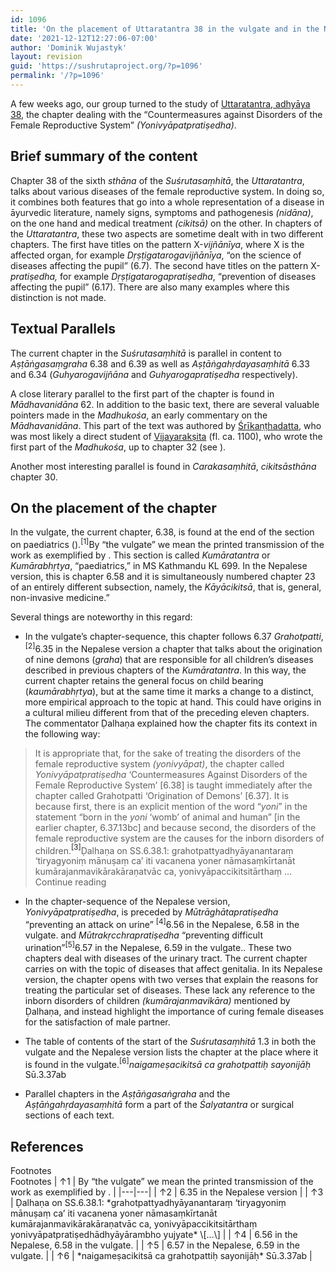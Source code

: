 ```yaml
---
id: 1096
title: 'On the placement of Uttaratantra 38 in the vulgate and in the Nepalese version'
date: '2021-12-12T12:27:06-07:00'
author: 'Dominik Wujastyk'
layout: revision
guid: 'https://sushrutaproject.org/?p=1096'
permalink: '/?p=1096'
---
```


A few weeks ago, our group turned to the study of [Uttaratantra, adhyāya 38](https://saktumiva.org/wiki/wujastyk/susrutasamhita/06-su.ut/provisional-edition_uttaratantra?upama_ver=gx01428ssp), the chapter dealing with the “Countermeasures against Disorders of the Female Reproductive System” *(Yonivyāpatpratiṣedha)*.

## Brief summary of the content

Chapter 38 of the sixth *sthāna* of the *Suśrutasaṃhitā*, the *Uttaratantra*, talks about various diseases of the female reproductive system. In doing so, it combines both features that go into a whole representation of a disease in āyurvedic literature, namely signs, symptoms and pathogenesis *(nidāna)*, on the one hand and medical treatment *(cikitsā)* on the other. In chapters of the *Uttaratantra*, these two aspects are sometime dealt with in two different chapters. The first have titles on the pattern X-*vijñānīya*, where X is the affected organ, for example *Dṛṣṭigatarogavijñānīya*, “on the science of diseases affecting the pupil” (6.7). The second have titles on the pattern X-*pratiṣedha,* for example *Dṛṣṭigatarogapratiṣedha*, “prevention of diseases affecting the pupil” (6.17). There are also many examples where this distinction is not made.

## Textual Parallels

The current chapter in the *Suśrutasaṃhitā* is parallel in content to *Aṣṭāṅgasaṃgraha* 6.38 and 6.39 as well as *Aṣṭāṅgahṛdayasaṃhitā* 6.33 and 6.34 (*Guhyarogavijñāna* and *Guhyarogapratiṣedha* respectively).

A close literary parallel to the first part of the chapter is found in *Mādhavanidāna* 62. In addition to the basic text, there are several valuable pointers made in the *Madhukośa*, an early commentary on the *Mādhavanidāna*. This part of the text was authored by [Śrīkaṇṭhadatta](https://www.panditproject.org/entity/108603/person), who was most likely a direct student of [Vijayarakṣita](https://www.panditproject.org/entity/108604/person) (fl. ca. 1100), who wrote the first part of the *Madhukośa*, up to chapter 32 (see <span class="zp-InText-zp-ID--2579494-I9B6C2MR--wp1096 zp-InText-Citation loading" rel="{ 'pages': '22-26', 'items': '{2579494:I9B6C2MR}', 'format': '%a% %d%, %p%', 'brackets': '', 'etal': '', 'separator': '', 'and': '' }"></span>).

Another most interesting parallel is found in *Carakasaṃhitā*, *cikitsāsthāna* chapter 30.

## On the placement of the chapter

In the vulgate, the current chapter, 6.38, is found at the end of the section on paediatrics (<span class="zp-InText-zp-ID--2579494-6TS78DTP--wp1096 zp-InText-Citation loading" rel="{ 'pages': 'np', 'items': '{2579494:6TS78DTP}', 'format': '%a% %d%, %p%', 'brackets': '', 'etal': '', 'separator': '', 'and': '' }"></span>).<span class="footnote_referrer"><a onclick="footnote_moveToReference_1096_732('footnote_plugin_reference_1096_732_1');" onkeypress="footnote_moveToReference_1096_732('footnote_plugin_reference_1096_732_1');" role="button" tabindex="0"><sup class="footnote_plugin_tooltip_text" id="footnote_plugin_tooltip_1096_732_1">\[1\]</sup></a><span class="footnote_tooltip" id="footnote_plugin_tooltip_text_1096_732_1">By “the vulgate” we mean the printed transmission of the work as exemplified by <span class="zp-InText-zp-ID--2579494-6TS78DTP--wp1096 zp-InText-Citation loading" rel="{ 'pages': 'np', 'items': '{2579494:6TS78DTP}', 'format': '(%a%, %d%, %p%)', 'brackets': '', 'etal': '', 'separator': '', 'and': '' }"></span>.</span></span><script type="text/javascript"> jQuery('#footnote_plugin_tooltip_1096_732_1').tooltip({ tip: '#footnote_plugin_tooltip_text_1096_732_1', tipClass: 'footnote_tooltip', effect: 'fade', predelay: 0, fadeInSpeed: 200, delay: 400, fadeOutSpeed: 200, position: 'top center', relative: true, offset: [-7, 0], });</script> This section is called *Kumāratantra* or *Kumārabhṛtya*, “paediatrics,” in MS Kathmandu KL 699. In the Nepalese version, this is chapter 6.58 and it is simultaneously numbered chapter 23 of an entirely different subsection, namely, the *Kāyācikitsā*, that is, general, non-invasive medicine.”

Several things are noteworthy in this regard:

- In the vulgate’s chapter-sequence, this chapter follows 6.37 *Grahotpatti*,<span class="footnote_referrer"><a onclick="footnote_moveToReference_1096_732('footnote_plugin_reference_1096_732_2');" onkeypress="footnote_moveToReference_1096_732('footnote_plugin_reference_1096_732_2');" role="button" tabindex="0"><sup class="footnote_plugin_tooltip_text" id="footnote_plugin_tooltip_1096_732_2">\[2\]</sup></a><span class="footnote_tooltip" id="footnote_plugin_tooltip_text_1096_732_2">6.35 in the Nepalese version</span></span><script type="text/javascript"> jQuery('#footnote_plugin_tooltip_1096_732_2').tooltip({ tip: '#footnote_plugin_tooltip_text_1096_732_2', tipClass: 'footnote_tooltip', effect: 'fade', predelay: 0, fadeInSpeed: 200, delay: 400, fadeOutSpeed: 200, position: 'top center', relative: true, offset: [-7, 0], });</script> a chapter that talks about the origination of nine demons (*graha*) that are responsible for all children’s diseases described in previous chapters of the *Kumāratantra*. In this way, the current chapter retains the general focus on child bearing (*kaumārabhṛtya*), but at the same time it marks a change to a distinct, more empirical approach to the topic at hand. This could have origins in a cultural milieu different from that of the preceding eleven chapters. The commentator Ḍalhaṇa explained how the chapter fits its context in the following way:

> It is appropriate that, for the sake of treating the disorders of the female reproductive system *(yonivyāpat)*, the chapter called *Yonivyāpatpratiṣedha* ‘Countermeasures Against Disorders of the Female Reproductive System’ \[6.38\] is taught immediately after the chapter called Grahotpatti ‘Origination of Demons’ \[6.37\]. It is because first, there is an explicit mention of the word “*yoni*” in the statement “born in the *yoni* ‘womb’ of animal and human” \[in the earlier chapter, 6.37.13bc\] and because second, the disorders of the female reproductive system are the causes for the inborn disorders of children.<span class="footnote_referrer"><a onclick="footnote_moveToReference_1096_732('footnote_plugin_reference_1096_732_3');" onkeypress="footnote_moveToReference_1096_732('footnote_plugin_reference_1096_732_3');" role="button" tabindex="0"><sup class="footnote_plugin_tooltip_text" id="footnote_plugin_tooltip_1096_732_3">\[3\]</sup></a><span class="footnote_tooltip" id="footnote_plugin_tooltip_text_1096_732_3">Ḍalhaṇa on SS.6.38.1: grahotpattyadhyāyanantaraṃ ‘tiryagyoniṃ mānuṣaṃ ca’ iti vacanena yoner nāmasaṃkīrtanāt kumārajanmavikārakāraṇatvāc ca, yonivyāpaccikitsitārthaṃ … <span class="footnote_tooltip_continue" onclick="footnote_moveToReference_1096_732('footnote_plugin_reference_1096_732_3');">Continue reading</span></span></span><script type="text/javascript"> jQuery('#footnote_plugin_tooltip_1096_732_3').tooltip({ tip: '#footnote_plugin_tooltip_text_1096_732_3', tipClass: 'footnote_tooltip', effect: 'fade', predelay: 0, fadeInSpeed: 200, delay: 400, fadeOutSpeed: 200, position: 'top center', relative: true, offset: [-7, 0], });</script>

- In the chapter-sequence of the Nepalese version, *Yonivyāpatpratiṣedha*, is preceded by *Mūtrāghātapratiṣedha* “preventing an attack on urine” <span class="footnote_referrer"><a onclick="footnote_moveToReference_1096_732('footnote_plugin_reference_1096_732_4');" onkeypress="footnote_moveToReference_1096_732('footnote_plugin_reference_1096_732_4');" role="button" tabindex="0"><sup class="footnote_plugin_tooltip_text" id="footnote_plugin_tooltip_1096_732_4">\[4\]</sup></a><span class="footnote_tooltip" id="footnote_plugin_tooltip_text_1096_732_4">6.56 in the Nepalese, 6.58 in the vulgate.</span></span><script type="text/javascript"> jQuery('#footnote_plugin_tooltip_1096_732_4').tooltip({ tip: '#footnote_plugin_tooltip_text_1096_732_4', tipClass: 'footnote_tooltip', effect: 'fade', predelay: 0, fadeInSpeed: 200, delay: 400, fadeOutSpeed: 200, position: 'top center', relative: true, offset: [-7, 0], });</script> and *Mūtrakṛcchrapratiṣedha* “preventing difficult urination”<span class="footnote_referrer"><a onclick="footnote_moveToReference_1096_732('footnote_plugin_reference_1096_732_5');" onkeypress="footnote_moveToReference_1096_732('footnote_plugin_reference_1096_732_5');" role="button" tabindex="0"><sup class="footnote_plugin_tooltip_text" id="footnote_plugin_tooltip_1096_732_5">\[5\]</sup></a><span class="footnote_tooltip" id="footnote_plugin_tooltip_text_1096_732_5">6.57 in the Nepalese, 6.59 in the vulgate.</span></span><script type="text/javascript"> jQuery('#footnote_plugin_tooltip_1096_732_5').tooltip({ tip: '#footnote_plugin_tooltip_text_1096_732_5', tipClass: 'footnote_tooltip', effect: 'fade', predelay: 0, fadeInSpeed: 200, delay: 400, fadeOutSpeed: 200, position: 'top center', relative: true, offset: [-7, 0], });</script>. These two chapters deal with diseases of the urinary tract. The current chapter carries on with the topic of diseases that affect genitalia. In its Nepalese version, the chapter opens with two verses that explain the reasons for treating the particular set of diseases. These lack any reference to the inborn disorders of children *(kumārajanmavikāra)* mentioned by Ḍalhaṇa, and instead highlight the importance of curing female diseases for the satisfaction of male partner.

- The table of contents of the start of the *Suśrutasaṃhitā* 1.3 in both the vulgate and the Nepalese version lists the chapter at the place where it is found in the vulgate.<span class="footnote_referrer"><a onclick="footnote_moveToReference_1096_732('footnote_plugin_reference_1096_732_6');" onkeypress="footnote_moveToReference_1096_732('footnote_plugin_reference_1096_732_6');" role="button" tabindex="0"><sup class="footnote_plugin_tooltip_text" id="footnote_plugin_tooltip_1096_732_6">\[6\]</sup></a><span class="footnote_tooltip" id="footnote_plugin_tooltip_text_1096_732_6">*naigameṣacikitsā ca grahotpattiḥ sayonijāḥ* Sū.3.37ab</span></span><script type="text/javascript"> jQuery('#footnote_plugin_tooltip_1096_732_6').tooltip({ tip: '#footnote_plugin_tooltip_text_1096_732_6', tipClass: 'footnote_tooltip', effect: 'fade', predelay: 0, fadeInSpeed: 200, delay: 400, fadeOutSpeed: 200, position: 'top center', relative: true, offset: [-7, 0], });</script>

- Parallel chapters in the *Aṣṭāṅgasaṅgraha* and the *Aṣṭāṅgahṛdayasaṃhitā* form a part of the *Śalyatantra* or surgical sections of each text.

## References

<div class="zp-Zotpress zp-Zotpress-InTextBib wp-block-group zp-Post-1096" id="zp-InTextBib-zotpress-ea001c939b5d1d50dab86a11e3602678"> <span class="ZP_ITEM_KEY" style="display: none;">{2579494:I9B6C2MR};{2579494:6TS78DTP};{2579494:6TS78DTP}</span> <span class="ZP_STYLE" style="display: none;">chicago-author-date</span> <span class="ZP_SORTBY" style="display: none;">default</span> <span class="ZP_ORDER" style="display: none;">asc</span> <span class="ZP_TITLE" style="display: none;"></span> <span class="ZP_SHOWIMAGE" style="display: none;"></span> <span class="ZP_SHOWTAGS" style="display: none;"></span> <span class="ZP_DOWNLOADABLE" style="display: none;"></span> <span class="ZP_NOTES" style="display: none;"></span> <span class="ZP_ABSTRACT" style="display: none;"></span> <span class="ZP_CITEABLE" style="display: none;"></span> <span class="ZP_TARGET" style="display: none;"></span> <span class="ZP_URLWRAP" style="display: none;"></span> <span class="ZP_FORCENUM" style="display: none;">0</span> <span class="ZP_HIGHLIGHT" style="display: none;"></span> <span class="ZP_POSTID" style="display: none;">1096</span><div class="zp-List loading"><div class="zp-SEO-Content"></div></div></div><div class="speaker-mute footnotes_reference_container"><div class="footnote_container_prepare"><span class="footnote_reference_container_label pointer" onclick="footnote_expand_collapse_reference_container_1096_732();" role="button" tabindex="0">Footnotes</span><span class="footnote_reference_container_collapse_button" onclick="footnote_expand_collapse_reference_container_1096_732();" role="button" style="display: none;" tabindex="0">\[<a id="footnote_reference_container_collapse_button_1096_732">+</a>\]</span>

</div><div id="footnote_references_container_1096_732" style="">Footnotes
| <a class="footnote_backlink" id="footnote_plugin_reference_1096_732_1"><span class="footnote_index_arrow">↑</span>1</a> | By “the vulgate” we mean the printed transmission of the work as exemplified by <span class="zp-InText-zp-ID--2579494-6TS78DTP--wp1096 zp-InText-Citation loading" rel="{ 'pages': 'np', 'items': '{2579494:6TS78DTP}', 'format': '(%a%, %d%, %p%)', 'brackets': '', 'etal': '', 'separator': '', 'and': '' }"></span>. |
|---|---|
| <a class="footnote_backlink" id="footnote_plugin_reference_1096_732_2"><span class="footnote_index_arrow">↑</span>2</a> | 6.35 in the Nepalese version |
| <a class="footnote_backlink" id="footnote_plugin_reference_1096_732_3"><span class="footnote_index_arrow">↑</span>3</a> | Ḍalhaṇa on SS.6.38.1: *grahotpattyadhyāyanantaraṃ ‘tiryagyoniṃ mānuṣaṃ ca’ iti vacanena yoner nāmasaṃkīrtanāt kumārajanmavikārakāraṇatvāc ca, yonivyāpaccikitsitārthaṃ yonivyāpatpratiṣedhādhyāyārambho yujyate* \[…\] |
| <a class="footnote_backlink" id="footnote_plugin_reference_1096_732_4"><span class="footnote_index_arrow">↑</span>4</a> | 6.56 in the Nepalese, 6.58 in the vulgate. |
| <a class="footnote_backlink" id="footnote_plugin_reference_1096_732_5"><span class="footnote_index_arrow">↑</span>5</a> | 6.57 in the Nepalese, 6.59 in the vulgate. |
| <a class="footnote_backlink" id="footnote_plugin_reference_1096_732_6"><span class="footnote_index_arrow">↑</span>6</a> | *naigameṣacikitsā ca grahotpattiḥ sayonijāḥ* Sū.3.37ab |

 </div></div><script type="text/javascript"> function footnote_expand_reference_container_1096_732() { jQuery('#footnote_references_container_1096_732').show(); jQuery('#footnote_reference_container_collapse_button_1096_732').text('−'); } function footnote_collapse_reference_container_1096_732() { jQuery('#footnote_references_container_1096_732').hide(); jQuery('#footnote_reference_container_collapse_button_1096_732').text('+'); } function footnote_expand_collapse_reference_container_1096_732() { if (jQuery('#footnote_references_container_1096_732').is(':hidden')) { footnote_expand_reference_container_1096_732(); } else { footnote_collapse_reference_container_1096_732(); } } function footnote_moveToReference_1096_732(p_str_TargetID) { footnote_expand_reference_container_1096_732(); var l_obj_Target = jQuery('#' + p_str_TargetID); if (l_obj_Target.length) { jQuery( 'html, body' ).delay( 0 ); jQuery('html, body').animate({ scrollTop: l_obj_Target.offset().top - window.innerHeight * 0.2 }, 380); } } function footnote_moveToAnchor_1096_732(p_str_TargetID) { footnote_expand_reference_container_1096_732(); var l_obj_Target = jQuery('#' + p_str_TargetID); if (l_obj_Target.length) { jQuery( 'html, body' ).delay( 0 ); jQuery('html, body').animate({ scrollTop: l_obj_Target.offset().top - window.innerHeight * 0.2 }, 380); } }</script>